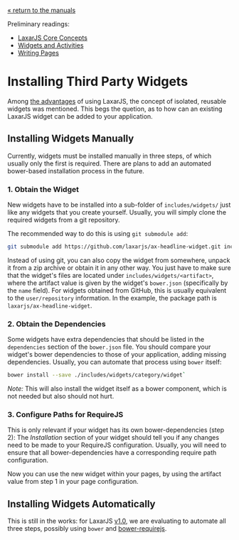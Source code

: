 [« return to the manuals](index.md)

Preliminary readings:

* [LaxarJS Core Concepts](../concepts.md)
* [Widgets and Activities](widgets_and_activities.md)
* [Writing Pages](writing_pages.md)


# Installing Third Party Widgets

Among [the advantages](../why_laxar.md) of using LaxarJS, the concept of isolated, reusable widgets was mentioned.
This begs the quetion, as to how can an existing LaxarJS widget can be added to your application.


## Installing Widgets Manually

Currently, widgets must be installed manually in three steps, of which usually only the first is required.
There are plans to add an automated bower-based installation process in the future.


### 1. Obtain the Widget

New widgets have to be installed into a sub-folder of `includes/widgets/` just like any widgets that you create yourself.
Usually, you will simply clone the required widgets from a git repository.

The recommended way to do this is using `git submodule add`:

```sh
git submodule add https://github.com/laxarjs/ax-headline-widget.git includes/widgets/laxarjs/ax-headline-widget.git
```

Instead of using git, you can also copy the widget from somewhere, unpack it from a zip archive or obtain it in any other way.
You just have to make sure that the widget's files are located under `includes/widgets/<artifact>`, where the artifact value is given by the widget's `bower.json` (specifically by the `name` field).
For widgets obtained from GitHub, this is usually equivalent to the `user/repository` information.
In the example, the package path is `laxarjs/ax-headline-widget`.


### 2. Obtain the Dependencies

Some widgets have extra dependencies that should be listed in the `dependencies` section of the `bower.json` file.
You should compare your widget's bower dependencies to those of your application, adding missing dependencies.
Usually, you can automate that process using `bower` itself:

```sh
bower install --save ./includes/widgets/category/widget`
```

_Note:_ This will also install the widget itself as a bower component, which is not needed but also should not hurt.


### 3. Configure Paths for RequireJS

This is only relevant if your widget has its own bower-dependencies (step 2):
The _Installation_ section of your widget should tell you if any changes need to be made to your RequireJS configuration.
Usually, you will need to ensure that all bower-dependencies have a corresponding require path configuration.

Now you can use the new widget within your pages, by using the artifact value from step 1 in your page configuration. 


## Installing Widgets Automatically

This is still in the works: for LaxarJS [v1.0](https://github.com/LaxarJS/laxar/issues?q=is%3Aopen+is%3Aissue+label%3Ablocks-1.0), we are evaluating to automate all three steps, possibly using `bower` and [bower-requirejs](https://github.com/yeoman/bower-requirejs).
